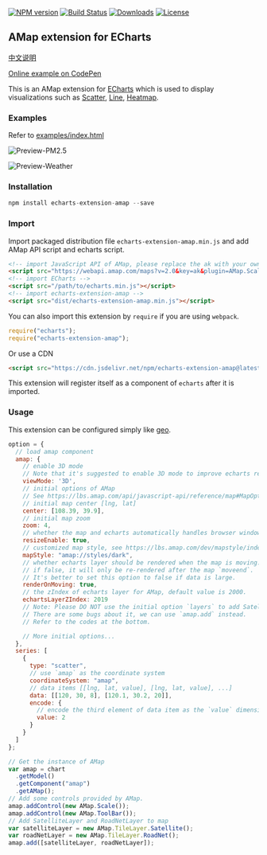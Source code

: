 [![NPM version](https://img.shields.io/npm/v/echarts-extension-amap.svg?style=flat)](https://www.npmjs.org/package/echarts-extension-amap)
[![Build Status](https://travis-ci.org/plainheart/echarts-extension-amap.svg?branch=master)](https://travis-ci.org/plainheart/echarts-extension-amap)
[![Downloads](https://img.shields.io/npm/dm/echarts-extension-amap.svg)](https://npmcharts.com/compare/echarts-extension-amap?minimal=true)
[![License](https://img.shields.io/npm/l/echarts-extension-amap.svg)](https://www.npmjs.com/package/echarts-extension-amap)

## AMap extension for ECharts

[中文说明](https://github.com/plainheart/echarts-extension-amap/blob/master/README.zh-CN.md)

[Online example on CodePen](https://codepen.io/plainheart/pen/qBbdNYx)

This is an AMap extension for [ECharts](https://echarts.apache.org/en/index.html) which is used to display visualizations such as [Scatter](https://echarts.apache.org/en/option.html#series-scatter), [Line](https://echarts.apache.org/en/option.html#series-line), [Heatmap](https://echarts.apache.org/en/option.html#series-heatmap).

### Examples

Refer to [examples/index.html](https://github.com/plainheart/echarts-extension-amap/blob/master/examples/index.html)

![Preview-PM2.5](https://user-images.githubusercontent.com/26999792/53300484-e2979680-3882-11e9-8fb4-143c4ca4c416.png)

![Preview-Weather](https://user-images.githubusercontent.com/26999792/85219748-03b9ba00-b3d9-11ea-9cd0-0e8a09bd06ca.png)

### Installation

```js
npm install echarts-extension-amap --save
```

### Import

Import packaged distribution file `echarts-extension-amap.min.js` and add AMap API script and echarts script.

```html
<!-- import JavaScript API of AMap, please replace the ak with your own key and specify the version and plugins you need -->
<script src="https://webapi.amap.com/maps?v=2.0&key=ak&plugin=AMap.Scale,AMap.ToolBar"></script>
<!-- import ECharts -->
<script src="/path/to/echarts.min.js"></script>
<!-- import echarts-extension-amap -->
<script src="dist/echarts-extension-amap.min.js"></script>
```

You can also import this extension by `require` if you are using `webpack`.

```js
require("echarts");
require("echarts-extension-amap");
```

Or use a CDN

```html
<script src="https://cdn.jsdelivr.net/npm/echarts-extension-amap@latest/dist/echarts-extension-amap.min.js"></script>
```

This extension will register itself as a component of `echarts` after it is imported.

### Usage

This extension can be configured simply like [geo](https://echarts.apache.org/en/option.html#geo).

```js
option = {
  // load amap component
  amap: {
    // enable 3D mode
    // Note that it's suggested to enable 3D mode to improve echarts rendering.
    viewMode: '3D',
    // initial options of AMap
    // See https://lbs.amap.com/api/javascript-api/reference/map#MapOption for details
    // initial map center [lng, lat]
    center: [108.39, 39.9],
    // initial map zoom
    zoom: 4,
    // whether the map and echarts automatically handles browser window resize to update itself.
    resizeEnable: true,
    // customized map style, see https://lbs.amap.com/dev/mapstyle/index for details
    mapStyle: "amap://styles/dark",
    // whether echarts layer should be rendered when the map is moving. Default is true.
    // if false, it will only be re-rendered after the map `moveend`.
    // It's better to set this option to false if data is large.
    renderOnMoving: true,
    // the zIndex of echarts layer for AMap, default value is 2000.
    echartsLayerZIndex: 2019
    // Note: Please DO NOT use the initial option `layers` to add Satellite/RoadNet/Other layers now.
    // There are some bugs about it, we can use `amap.add` instead.
    // Refer to the codes at the bottom.

    // More initial options...
  },
  series: [
    {
      type: "scatter",
      // use `amap` as the coordinate system
      coordinateSystem: "amap",
      // data items [[lng, lat, value], [lng, lat, value], ...]
      data: [[120, 30, 8], [120.1, 30.2, 20]],
      encode: {
        // encode the third element of data item as the `value` dimension
        value: 2
      }
    }
  ]
};

// Get the instance of AMap
var amap = chart
  .getModel()
  .getComponent("amap")
  .getAMap();
// Add some controls provided by AMap.
amap.addControl(new AMap.Scale());
amap.addControl(new AMap.ToolBar());
// Add SatelliteLayer and RoadNetLayer to map
var satelliteLayer = new AMap.TileLayer.Satellite();
var roadNetLayer = new AMap.TileLayer.RoadNet();
amap.add([satelliteLayer, roadNetLayer]);
```
